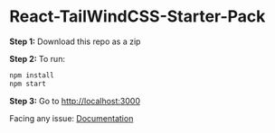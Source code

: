 # React-TailWindCSS-Starter-Pack

**Step 1:** Download this repo as a zip

**Step 2:** To run:

```bash
npm install
npm start
```

**Step 3:** Go to [http://localhost:3000](http://localhost:3000)

Facing any issue: [Documentation](https://tailwindcss.com/docs/guides/create-react-app)